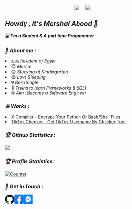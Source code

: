 <!-- Github README -->
<p align="center"><a href="https://github.com/iiAboooodii">
<img height="165" src="https://github-readme-stats.vercel.app/api?username=iiAboooodii&show_icons=true&include_all_commits=true&theme=react&cache_seconds=3200&hide_border=true" /></a>
&nbsp;&nbsp;&nbsp;
<a href="https://github.com/iiAboooodii"><img src="https://github-readme-stats.vercel.app/api/top-langs/?username=iiAboooodii&layout=compact&theme=react&hide_border=true" />
</a></p>

<h2><b><i>Howdy , it's Marshal Abood 👋</i></b></h2>
<b><i>💻 I'm a Student & A part time Programmer</i></b>

<h3><b><i>🤠 About me :</i></b></h3>
<li> 🇪🇬 <i>Resident of Egypt</i></li>
<li> 😇 <i>Muslim</i></li>
<li> 😐 <i>Studying at Kindergarten</i></li>
<li> 😪 <i>Love Sleeping</i></li>
<li> 💔 <i>Born Single</i></li>
<li> 🐍 <i>Trying to learn Frameworks & SQLI</i></li>
<li> 🤐 <i>Aim : Become a Software Engineer</i></li>

<h3><b><i>☠ Works :</i></b></h3>
<li> <a href="https://github.com/iiAboooodii/X-Compiler">X Compiler - Encrype Your Python Or Bash/Shell Files.</a>
<li> <a href="https://github.com/iiAboooodii/TikTok-Checker">TikTok Checker - Get TikTok Username By Checker Tool.</a>

<h3><b><i>🏆 Github Statistics :</i></b></h3>
<a href="https://github.com/iiAboooodii"><img width=550 src="https://github-profile-trophy.vercel.app/?username=iiAboooodii&theme=dracula&no-frame=true&title=Followers,Stars,Commit,Repository,Issues"/></a>

<h3><b><i>🏆 Profile Statistics :</i></b></h3>
<a href="https://github.com/iiAboooodii"><img height="25" title="Counter" src="https://komarev.com/ghpvc/?username=iiAboooodii&color=blueviolet&style=flat-square"></a>

<h3><b><i>📡 Get in Touch :</i></b></h3>
<a href="https://github.com/iiAboooodii"><img align="left" title="Github" alt="Github" width="30px" src="assets/github.png" /></a>
<a href="https://fb.com/xiAbooD"><img align="left" title="Facebook" alt="Facebook" width="30px" src="assets/facebook.png" /></a>
<a href="https://m.me/xiAbooD"><img align="left" title="Messenger" alt="Messenger" width="30px" src="assets/messenger.png" /></a>


